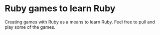 # Ruby games to learn Ruby


Creating games with Ruby as a means to learn Ruby. Feel free to pull and play some of the games.
